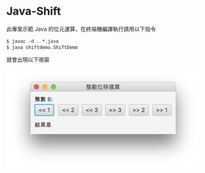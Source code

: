 # Java-Shift

此專案示範 Java 的位元運算，在終端機編譯執行請用以下指令

```
$ javac -d . *.java
$ java shiftdemo.ShiftDemo
```

就會出現以下視窗

![image](https://github.com/kaichingchang/Java-Shift/blob/master/demo2.png)
